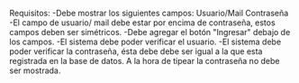 Requisitos:
-Debe mostrar los siguientes campos:
	Usuario/Mail
	Contraseña
-El campo de usuario/ mail debe estar por encima de contraseña, estos campos deben ser simétricos.
-Debe agregar el botón "Ingresar" debajo de los campos.
-El sistema debe poder verificar el usuario.
-El sistema debe poder verificar la contraseña, ésta debe debe ser igual a la que esta registrada en la base de datos. A la hora de tipear la contraseña no debe ser mostrada.